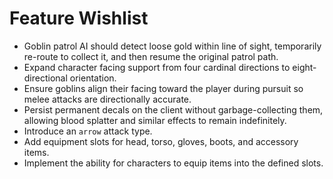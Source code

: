 # Feature Wishlist

- Goblin patrol AI should detect loose gold within line of sight, temporarily re-route to collect it, and then resume the original patrol path.
- Expand character facing support from four cardinal directions to eight-directional orientation.
- Ensure goblins align their facing toward the player during pursuit so melee attacks are directionally accurate.
- Persist permanent decals on the client without garbage-collecting them, allowing blood splatter and similar effects to remain indefinitely.
- Introduce an `arrow` attack type.
- Add equipment slots for head, torso, gloves, boots, and accessory items.
- Implement the ability for characters to equip items into the defined slots.
